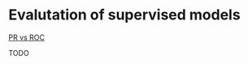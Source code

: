 # Evalutation of supervised models

[PR vs ROC](http://pages.cs.wisc.edu/~jdavis/davisgoadrichcamera2.pdf)

TODO
